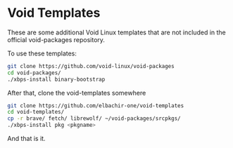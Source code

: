 # Void Templates

These are some additional Void Linux templates that are not included in
the official void-packages repository.

To use these templates:

```bash 
git clone https://github.com/void-linux/void-packages
cd void-packages/
./xbps-install binary-bootstrap
```

After that, clone the void-templates somewhere

```bash 
git clone https://github.com/elbachir-one/void-templates
cd void-templates/
cp -r brave/ fetch/ librewolf/ ~/void-packages/srcpkgs/
./xbps-install pkg <pkgname>
```

And that is it.
